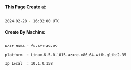 
   
#### This Page Create at:

```bash

2024-02-28 - 16:32:00 UTC

```

#### Create By Machine:

```bash

Host Name : fv-az1149-851

platform  : Linux-6.5.0-1015-azure-x86_64-with-glibc2.35

Ip Local  : 10.1.0.158

```

